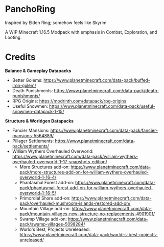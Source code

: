 # PanchoRing
Inspired by Elden Ring; somehow feels like Skyrim

A WIP Minecraft 1.16.5 Modpack with emphasis in Combat, Exploration, and Looting.

# Credits

**Balance & Gameplay Datapacks**
- Better Golems: https://www.planetminecraft.com/data-pack/buffed-iron-golem/
- Death Punishments: https://www.planetminecraft.com/data-pack/death-punishments/
- RPG Origins: https://modrinth.com/datapack/rpg-origins
- Useful Snowmen: https://www.planetminecraft.com/data-pack/useful-snowmen-datapack-1-15/

**Structure & Worldgen Datapacks**
- Fancier Mansions: https://www.planetminecraft.com/data-pack/fancier-mansions-5564889/
- Pillager Settlements: https://www.planetminecraft.com/data-pack/settlements/
- William Wythers Overhauled Overworld: https://www.planetminecraft.com/data-pack/william-wythers-overhauled-overworld-1-17-snapshots-edition/
  - More Structures add-on: https://www.planetminecraft.com/data-pack/more-structures-add-on-for-william-wythers-overhauled-overworld-1-16-4/
  - Phantasmal Forest add-on: https://www.planetminecraft.com/data-pack/phantasmal-forest-add-on-for-william-wythers-overhauled-overworld-1-16-5/
  - Primordial Shore add-on: https://www.planetminecraft.com/data-pack/overhauled-mushroom-islands-restored-add-on/
  - Mountain Village add-on: https://www.planetminecraft.com/data-pack/mountain-villages-new-structure-no-replacements-4901901/
  - Swamp Village add-on: https://www.planetminecraft.com/data-pack/swamp-villages-5098284/
  - World's Best, Projects Unreleased: https://www.planetminecraft.com/data-pack/world-s-best-projects-unreleased/
